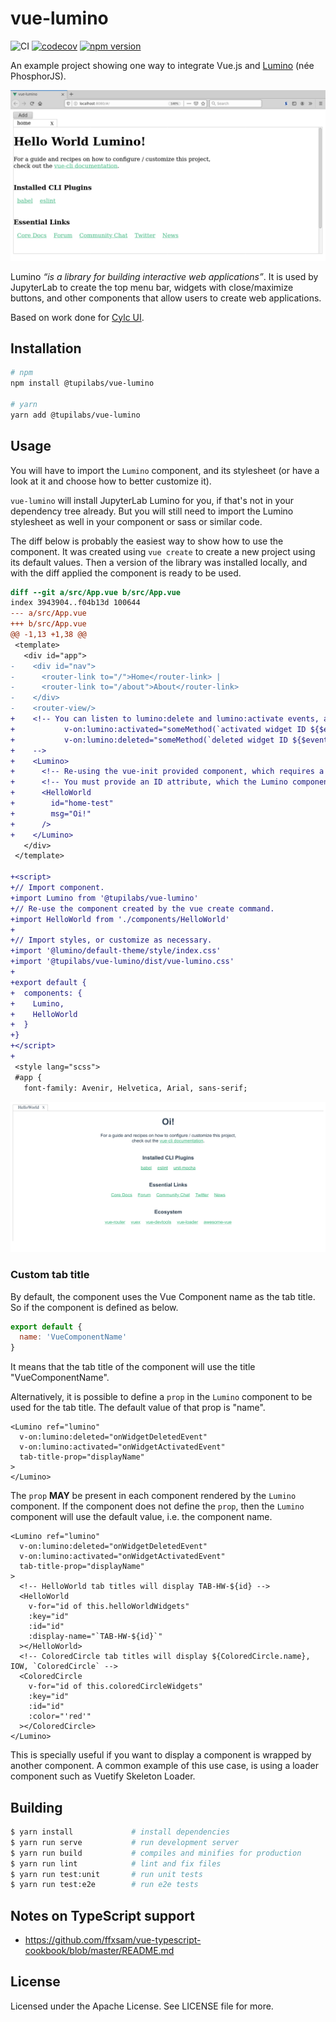 # vue-lumino

![CI](https://github.com/tupilabs/vue-lumino/workflows/CI/badge.svg)
[![codecov](https://codecov.io/gh/tupilabs/vue-lumino/branch/master/graph/badge.svg)](https://codecov.io/gh/tupilabs/vue-lumino)
[![npm version](https://badge.fury.io/js/%40tupilabs%2Fvue-lumino.svg)](https://www.npmjs.com/package/@tupilabs/vue-lumino)

An example project showing one way to integrate Vue.js and
[Lumino](https://github.com/jupyterlab/lumino) (née PhosphorJS).

![](docs/demo.gif)

Lumino *“is a library for building interactive web applications”*. It is used by JupyterLab to create the
top menu bar, widgets with close/maximize buttons, and other components that allow users to create
web applications.

Based on work done for [Cylc UI](https://github.com/cylc/cylc-ui).

## Installation

```bash
# npm
npm install @tupilabs/vue-lumino

# yarn
yarn add @tupilabs/vue-lumino
```

## Usage

You will have to import the `Lumino` component, and its stylesheet (or have a look at
it and choose how to better customize it).

`vue-lumino` will install JupyterLab Lumino for you, if that's not in your dependency
tree already. But you will still need to import the Lumino stylesheet as well in your
component or sass or similar code.

The diff below is probably the easiest way to show how to use the component. It was
created using `vue create` to create a new project using its default values. Then a version
of the library was installed locally, and with the diff applied the component is
ready to be used.

```diff
diff --git a/src/App.vue b/src/App.vue
index 3943904..f04b13d 100644
--- a/src/App.vue
+++ b/src/App.vue
@@ -1,13 +1,38 @@
 <template>
   <div id="app">
-    <div id="nav">
-      <router-link to="/">Home</router-link> |
-      <router-link to="/about">About</router-link>
-    </div>
-    <router-view/>
+    <!-- You can listen to lumino:delete and lumino:activate events, as below.
+           v-on:lumino:activated="someMethod(`activated widget ID ${$event.id}`)"
+           v-on:lumino:deleted="someMethod(`deleted widget ID ${$event.id}`)"
+    -->
+    <Lumino>
+      <!-- Re-using the vue-init provided component, which requires a msg :string prop. -->
+      <!-- You must provide an ID attribute, which the Lumino component uses internally. -->
+      <HelloWorld
+        id="home-test"
+        msg="Oi!"
+      />
+    </Lumino>
   </div>
 </template>
 
+<script>
+// Import component.
+import Lumino from '@tupilabs/vue-lumino'
+// Re-use the component created by the vue create command.
+import HelloWorld from './components/HelloWorld'
+
+// Import styles, or customize as necessary.
+import '@lumino/default-theme/style/index.css'
+import '@tupilabs/vue-lumino/dist/vue-lumino.css'
+
+export default {
+  components: {
+    Lumino,
+    HelloWorld
+  }
+}
+</script>
+
 <style lang="scss">
 #app {
   font-family: Avenir, Helvetica, Arial, sans-serif;
```

![](docs/demo2.png)

### Custom tab title

By default, the component uses the Vue Component name as the tab title. So if the
component is defined as below.

```js
export default {
  name: 'VueComponentName'
}
```

It means that the tab title of the component will use the title "VueComponentName".

Alternatively, it is possible to define a `prop` in the `Lumino` component to be used
for the tab title. The default value of that prop is "name".

```vue
<Lumino ref="lumino"
  v-on:lumino:deleted="onWidgetDeletedEvent"
  v-on:lumino:activated="onWidgetActivatedEvent"
  tab-title-prop="displayName"
>
</Lumino>
```

The `prop` **MAY** be present in each component rendered by the `Lumino` component. If the
component does not define the `prop`, then the `Lumino` component will use the default
value, i.e. the component name.

```vue
<Lumino ref="lumino"
  v-on:lumino:deleted="onWidgetDeletedEvent"
  v-on:lumino:activated="onWidgetActivatedEvent"
  tab-title-prop="displayName"
>
  <!-- HelloWorld tab titles will display TAB-HW-${id} -->
  <HelloWorld
    v-for="id of this.helloWorldWidgets"
    :key="id"
    :id="id"
    :display-name="`TAB-HW-${id}`"
  ></HelloWorld>
  <!-- ColoredCircle tab titles will display ${ColoredCircle.name}, IOW, `ColoredCircle` -->
  <ColoredCircle
    v-for="id of this.coloredCircleWidgets"
    :key="id"
    :id="id"
    :color="'red'"
  ></ColoredCircle>
</Lumino>
```

This is specially useful if you want to display a component is wrapped by another
component. A common example of this use case, is using a loader component such as
Vuetify Skeleton Loader.

## Building

```bash
$ yarn install             # install dependencies
$ yarn run serve           # run development server
$ yarn run build           # compiles and minifies for production
$ yarn run lint            # lint and fix files
$ yarn run test:unit       # run unit tests
$ yarn run test:e2e        # run e2e tests
```

## Notes on TypeScript support

* https://github.com/ffxsam/vue-typescript-cookbook/blob/master/README.md

## License

Licensed under the Apache License. See LICENSE file for more.
